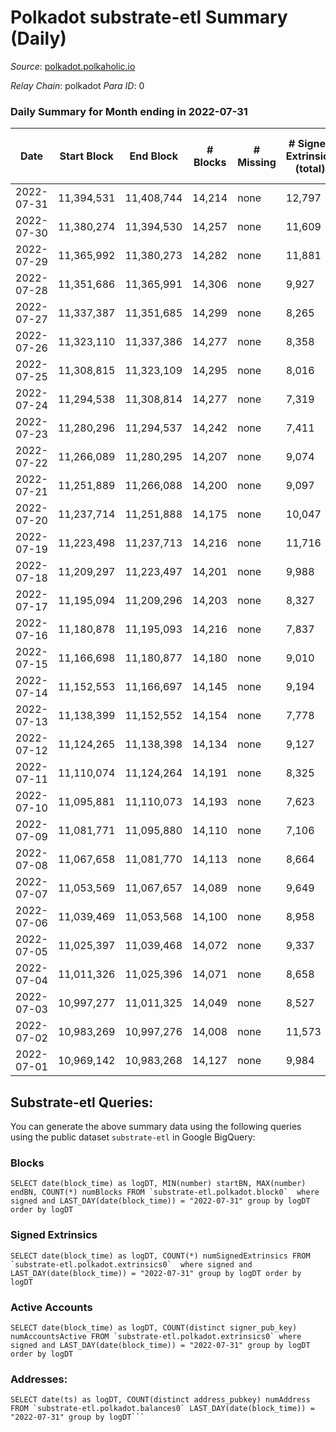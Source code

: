 # Polkadot substrate-etl Summary (Daily)

_Source_: [polkadot.polkaholic.io](https://polkadot.polkaholic.io)

*Relay Chain*: polkadot
*Para ID*: 0



### Daily Summary for Month ending in 2022-07-31


| Date | Start Block | End Block | # Blocks | # Missing | # Signed Extrinsics (total) | # Active Accounts | # Addresses with Balances | # Events | # Transfers | # XCM Transfers In | # XCM Transfers Out |
| ---- | ----------- | --------- | -------- | --------- | --------------------------- | ----------------- | ------------------------- | -------- | ----------- | ------------------ | ------------------- |
| 2022-07-31 | 11,394,531 | 11,408,744 | 14,214 | none | 12,797 | 5,659 | 1,029,180 | 410,823 | 11,267 ($51,266,983) | 557 ($2,573,821) | 2,464 ($2,683,215) |
| 2022-07-30 | 11,380,274 | 11,394,530 | 14,257 | none | 11,609 | 5,018 |  | 398,065 | 10,074 ($40,801,446) | 634 ($612,812) | 2,394 ($957,478) |
| 2022-07-29 | 11,365,992 | 11,380,273 | 14,282 | none | 11,881 | 5,730 | 1,026,051 | 406,180 | 10,476 ($88,809,419) | 456 ($2,049,806) | 1,792 ($1,945,971) |
| 2022-07-28 | 11,351,686 | 11,365,991 | 14,306 | none | 9,927 | 4,344 | 1,024,768 | 383,515 | 8,274 ($113,071,869) | 210 ($941,708) | 444 ($1,206,757) |
| 2022-07-27 | 11,337,387 | 11,351,685 | 14,299 | none | 8,265 | 3,275 | 1,024,006 | 374,425 | 6,853 ($57,326,517) | 146 ($342,656) | 316 ($405,323) |
| 2022-07-26 | 11,323,110 | 11,337,386 | 14,277 | none | 8,358 | 3,351 | 1,023,006 | 379,117 | 6,992 ($59,552,852) | 117 ($176,493) | 316 ($264,289) |
| 2022-07-25 | 11,308,815 | 11,323,109 | 14,295 | none | 8,016 | 3,412 | 1,022,035 | 372,662 | 6,489 ($71,172,817) | 83 ($231,628) | 281 ($404,754) |
| 2022-07-24 | 11,294,538 | 11,308,814 | 14,277 | none | 7,319 | 2,991 |  | 365,652 | 5,559 ($45,797,128) | 141 ($393,505) | 297 ($322,104) |
| 2022-07-23 | 11,280,296 | 11,294,537 | 14,242 | none | 7,411 | 3,116 |  | 363,413 | 6,107 ($44,290,239) | 119 ($1,899,792) | 316 ($778,556) |
| 2022-07-22 | 11,266,089 | 11,280,295 | 14,207 | none | 9,074 | 3,891 |  | 381,196 | 7,127 ($56,826,340) | 166 ($764,060) | 393 ($2,302,072) |
| 2022-07-21 | 11,251,889 | 11,266,088 | 14,200 | none | 9,097 | 4,255 |  | 380,844 | 7,623 ($82,270,045) | 134 ($522,811) | 261 ($2,715,959) |
| 2022-07-20 | 11,237,714 | 11,251,888 | 14,175 | none | 10,047 | 4,771 |  | 380,959 | 8,412 ($85,473,522) | 169 ($862,773) | 300 ($1,295,284) |
| 2022-07-19 | 11,223,498 | 11,237,713 | 14,216 | none | 11,716 | 4,445 |  | 391,448 | 10,146 ($81,746,149) | 168 ($2,152,291) | 338 ($1,289,176) |
| 2022-07-18 | 11,209,297 | 11,223,497 | 14,201 | none | 9,988 | 4,470 |  | 377,193 | 8,674 ($58,388,087) | 185 ($1,203,427) | 283 ($1,584,439) |
| 2022-07-17 | 11,195,094 | 11,209,296 | 14,203 | none | 8,327 | 3,375 |  | 372,001 | 6,418 ($23,331,252) | 113 ($1,141,192) | 241 ($1,993,828) |
| 2022-07-16 | 11,180,878 | 11,195,093 | 14,216 | none | 7,837 | 3,297 | 1,015,631 | 351,606 | 6,521 ($20,181,412) | 125 ($514,156) | 260 ($406,413) |
| 2022-07-15 | 11,166,698 | 11,180,877 | 14,180 | none | 9,010 | 3,898 | 1,014,655 | 371,887 | 7,006 ($49,068,595) | 142 ($3,260,410) | 253 ($2,835,729) |
| 2022-07-14 | 11,152,553 | 11,166,697 | 14,145 | none | 9,194 | 3,868 | 1,013,917 | 371,736 | 7,639 ($59,432,027) | 132 ($467,298) | 311 ($398,326) |
| 2022-07-13 | 11,138,399 | 11,152,552 | 14,154 | none | 7,778 | 3,470 | 1,013,016 | 365,895 | 6,488 ($55,130,157) | 129 ($531,673) | 343 ($463,016) |
| 2022-07-12 | 11,124,265 | 11,138,398 | 14,134 | none | 9,127 | 3,782 |  | 364,256 | 7,587 ($61,319,507) | 154 ($920,374) | 386 ($482,404) |
| 2022-07-11 | 11,110,074 | 11,124,264 | 14,191 | none | 8,325 | 3,560 |  | 368,052 | 6,841 ($48,843,927) | 127 ($585,896) | 255 ($1,033,562) |
| 2022-07-10 | 11,095,881 | 11,110,073 | 14,193 | none | 7,623 | 3,169 |  | 358,646 | 6,161 ($35,902,199) | 100 ($846,391) | 248 ($924,477) |
| 2022-07-09 | 11,081,771 | 11,095,880 | 14,110 | none | 7,106 | 3,139 |  | 356,585 | 5,717 ($16,143,177) | 104 ($163,479) | 211 ($343,075) |
| 2022-07-08 | 11,067,658 | 11,081,770 | 14,113 | none | 8,664 | 3,623 |  | 366,807 | 7,140 ($41,855,280) | 125 ($984,524) | 232 ($975,646) |
| 2022-07-07 | 11,053,569 | 11,067,657 | 14,089 | none | 9,649 | 4,203 |  | 374,792 | 8,133 ($51,564,202) | 167 ($1,115,466) | 300 ($805,060) |
| 2022-07-06 | 11,039,469 | 11,053,568 | 14,100 | none | 8,958 | 3,658 | 1,006,602 | 369,881 | 7,422 ($179,678,946) | 114 ($764,706) | 260 ($635,400) |
| 2022-07-05 | 11,025,397 | 11,039,468 | 14,072 | none | 9,337 | 3,446 | 1,005,391 | 371,627 | 7,883 ($58,623,970) | 92 ($272,157) | 313 ($579,422) |
| 2022-07-04 | 11,011,326 | 11,025,396 | 14,071 | none | 8,658 | 3,139 | 1,004,022 | 361,717 | 7,191 ($29,796,944) | 88 ($1,185,442) | 254 ($419,285) |
| 2022-07-03 | 10,997,277 | 11,011,325 | 14,049 | none | 8,527 | 2,953 |  | 361,808 | 7,051 ($18,758,563) | 122 ($397,344) | 237 ($387,985) |
| 2022-07-02 | 10,983,269 | 10,997,276 | 14,008 | none | 11,573 | 3,521 |  | 382,775 | 10,083 ($66,469,916) | 152 ($750,870) | 336 ($873,009) |
| 2022-07-01 | 10,969,142 | 10,983,268 | 14,127 | none | 9,984 | 3,539 |  | 374,891 | 8,549 ($92,195,484) | 170 ($1,951,323) | 371 ($1,813,800) |

## Substrate-etl Queries:
You can generate the above summary data using the following queries using the public dataset `substrate-etl` in Google BigQuery:


### Blocks
```
SELECT date(block_time) as logDT, MIN(number) startBN, MAX(number) endBN, COUNT(*) numBlocks FROM `substrate-etl.polkadot.block0`  where signed and LAST_DAY(date(block_time)) = "2022-07-31" group by logDT order by logDT
```


### Signed Extrinsics
```
SELECT date(block_time) as logDT, COUNT(*) numSignedExtrinsics FROM `substrate-etl.polkadot.extrinsics0`  where signed and LAST_DAY(date(block_time)) = "2022-07-31" group by logDT order by logDT
```


### Active Accounts
```
SELECT date(block_time) as logDT, COUNT(distinct signer_pub_key) numAccountsActive FROM `substrate-etl.polkadot.extrinsics0` where signed and LAST_DAY(date(block_time)) = "2022-07-31" group by logDT order by logDT
```


### Addresses:
```
SELECT date(ts) as logDT, COUNT(distinct address_pubkey) numAddress FROM `substrate-etl.polkadot.balances0` LAST_DAY(date(block_time)) = "2022-07-31" group by logDT```

